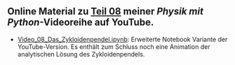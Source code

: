 ## Online Material zu [Teil 08](https://youtu.be/fDX-oAy2mwk) meiner *Physik mit Python*-Videoreihe auf YouTube.

- [Video_08_Das_Zykloidenpendel.ipynb](Video_08_Das_Zykloidenpendel.ipynb): Erweiterte Notebook Variante der YouTube-Version. Es enthält zum Schluss noch eine Animation der analytischen Lösung des Zykloidenpendels.
